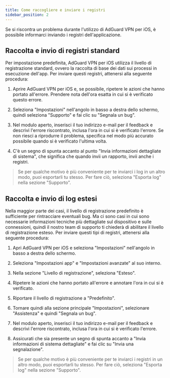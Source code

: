 ```yaml
---
title: Come raccogliere e inviare i registri
sidebar_position: 2
---
```


Se si riscontra un problema durante l'utilizzo di AdGuard VPN per iOS, è possibile informarci inviando i registri dell'applicazione.

## Raccolta e invio di registri standard

Per impostazione predefinita, AdGuard VPN per iOS utilizza il livello di registrazione standard, ovvero la raccolta di base dei dati sui processi in esecuzione dell'app. Per inviare questi registri, attenersi alla seguente procedura:

1. Aprire AdGuard VPN per iOS e, se possibile, ripetere le azioni che hanno portato all'errore. Prendere nota dell'ora esatta in cui si è verificato questo errore.

2. Seleziona "Impostazioni" nell'angolo in basso a destra dello schermo, quindi seleziona "Supporto" e fai clic su "Segnala un bug".

3. Nel modulo aperto, inserisci il tuo indirizzo e-mail per il feedback e descrivi l'errore riscontrato, inclusa l'ora in cui si è verificato l'errore. Se non riesci a riprodurre il problema, specifica nel modo più accurato possibile quando si è verificato l'ultima volta.

4. C'è un segno di spunta accanto al punto "Invia informazioni dettagliate di sistema", che significa che quando invii un rapporto, invii anche i registri.
> Se per qualche motivo è più conveniente per te inviarci i log in un altro modo, puoi esportarli tu stesso. Per fare ciò, seleziona "Esporta log" nella sezione "Supporto".

## Raccolta e invio di log estesi

Nella maggior parte dei casi, il livello di registrazione predefinito è sufficiente per rintracciare eventuali bug. Ma ci sono casi in cui sono necessarie informazioni tecniche più dettagliate sul dispositivo e sulle connessioni, quindi il nostro team di supporto ti chiederà di abilitare il livello di registrazione esteso. Per inviare questi tipi di registri, attenersi alla seguente procedura:

1. Apri AdGuard VPN per iOS e seleziona "Impostazioni" nell'angolo in basso a destra dello schermo.

2. Seleziona "Impostazioni app" e "Impostazioni avanzate" al suo interno.

3. Nella sezione "Livello di registrazione", seleziona "Esteso".

4. Ripetere le azioni che hanno portato all'errore e annotare l'ora in cui si è verificato.

5. Riportare il livello di registrazione a "Predefinito".

6. Tornare quindi alla sezione principale "Impostazioni", selezionare "Assistenza" e quindi "Segnala un bug".

7. Nel modulo aperto, inserisci il tuo indirizzo e-mail per il feedback e descrivi l'errore riscontrato, inclusa l'ora in cui si è verificato l'errore.

8. Assicurati che sia presente un segno di spunta accanto a "Invia informazioni di sistema dettagliate" e fai clic su "Invia una segnalazione".
> Se per qualche motivo è più conveniente per te inviarci i registri in un altro modo, puoi esportarli tu stesso. Per fare ciò, seleziona "Esporta log" nella sezione "Supporto".
